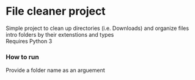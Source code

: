 # File cleaner project

Simple project to clean up directories (i.e. Downloads) and organize files intro folders by their extenstions and types  
Requires Python 3

### How to run
Provide a folder name as an arguement